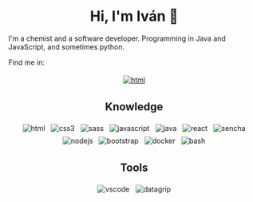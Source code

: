### <h1 align=center>Hi, I'm Iván 👋</h1>

<p>
  I'm a chemist and a software developer.
  Programming in Java and JavaScript, and sometimes python.
</p>

Find me in:

<p align="center">
  <a href="https://www.linkedin.com/in/ivan-pena-huguet/">
    <img src="https://raw.githubusercontent.com/ivanpenyahuguet/ColoredBadges/master/svg/social/linkedin.svg" alt="html" style="vertical-align:top; margin:4px">
  </a>
</p>

### <h2 align=center>Knowledge</h2>

<p align="center">
  <img src="https://raw.githubusercontent.com/ivanpenyahuguet/ColoredBadges/master/svg/dev/languages/html.svg" alt="html" style="vertical-align:top; margin:4px">
  <img src="https://raw.githubusercontent.com/ivanpenyahuguet/ColoredBadges/master/svg/dev/languages/css3.svg" alt="css3" style="vertical-align:top; margin:4px">
  <img src="https://raw.githubusercontent.com/ivanpenyahuguet/ColoredBadges/master/svg/dev/languages/sass.svg" alt="sass" style="vertical-align:top; margin:4px">
  <img src="https://raw.githubusercontent.com/ivanpenyahuguet/ColoredBadges/master/svg/dev/languages/js.svg" alt="javascript" style="vertical-align:top; margin:4px">
  <img src="https://raw.githubusercontent.com/ivanpenyahuguet/ColoredBadges/master/svg/dev/languages/java.svg" alt="java" style="vertical-align:top; margin:4px">
  <img src="https://raw.githubusercontent.com/ivanpenyahuguet/ColoredBadges/master/svg/dev/frameworks/react.svg" alt="react" style="vertical-align:top; margin:4px">  
  <img src="https://raw.githubusercontent.com/ivanpenyahuguet/ColoredBadges/master/svg/dev/frameworks/sencha.svg" alt="sencha" style="vertical-align:top; margin:4px"> 
  <img src="https://raw.githubusercontent.com/ivanpenyahuguet/ColoredBadges/master/svg/dev/frameworks/nodejs_larger.svg" alt="nodejs" style="vertical-align:top; margin:4px"> 
  <img src="https://raw.githubusercontent.com/ivanpenyahuguet/ColoredBadges/master/svg/dev/frameworks/bootstrap.svg" alt="bootstrap" style="vertical-align:top; margin:4px">
  <img src="https://raw.githubusercontent.com/ivanpenyahuguet/ColoredBadges/master/svg/dev/tools/docker.svg" alt="docker" style="vertical-align:top; margin:4px"> 
  <img src="https://raw.githubusercontent.com/ivanpenyahuguet/ColoredBadges/master/svg/dev/tools/bash.svg" alt="bash" style="vertical-align:top; margin:4px">
</p>


### <h2 align=center>Tools</h2>

<p align="center">
  <img src="https://raw.githubusercontent.com/ivanpenyahuguet/ColoredBadges/master/svg/dev/tools/visualstudio_code.svg" alt="vscode" style="vertical-align:top; margin:4px">
  <img src="https://raw.githubusercontent.com/ivanpenyahuguet/ColoredBadges/master/svg/dev/tools/jetbrains_datagrip.svg" alt="datagrip" style="vertical-align:top; margin:4px">
</p>

<!--
**IvanPenyaHuguet/ivanpenyahuguet** is a ✨ _special_ ✨ repository because its `README.md` (this file) appears on your GitHub profile.

Here are some ideas to get you started:

- 🔭 I’m currently working on ...
- 🌱 I’m currently learning ...
- 👯 I’m looking to collaborate on ...
- 🤔 I’m looking for help with ...
- 💬 Ask me about ...
- 📫 How to reach me: ...
- 😄 Pronouns: ...
- ⚡ Fun fact: ...
-->

